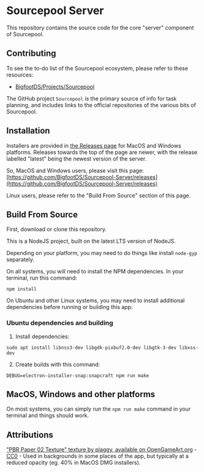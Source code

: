# Sourcepool Server

This repository contains the source code for the core "server" component of Sourcepool.

## Contributing

To see the to-do list of the Sourcepool ecosystem, please refer to these resources:

- [BigfootDS/Projects/Sourcepool](https://github.com/orgs/BigfootDS/projects/5/views/1)

The GitHub project `Sourcepool` is the primary source of info for task planning, and includes links to the official repositories of the various bits of Sourcepool.

## Installation

Installers are provided in [the Releases page](https://github.com/BigfootDS/Sourcepool-Server/releases) for MacOS and Windows platforms. Releases towards the top of the page are newer, with the release labelled "latest" being the newest version of the server.

So, MacOS and Windows users, please visit this page: [https://github.com/BigfootDS/Sourcepool-Server/releases](https://github.com/BigfootDS/Sourcepool-Server/releases)

Linux users, please refer to the "Build From Source" section of this page.

## Build From Source

First, download or clone this repository. 

This is a NodeJS project, built on the latest LTS version of NodeJS.

Depending on your platform, you may need to do things like install `node-gyp` separately.

On all systems, you will need to install the NPM dependencies. In your terminal, run this command:

`npm install`

On Ubuntu and other Linux systems, you may need to install additional dependencies before running or building this app:

### Ubuntu dependencies and building

1. Install dependencies:

`sudo apt install libnss3-dev libgdk-pixbuf2.0-dev libgtk-3-dev libxss-dev`

2. Create builds with this command:

`DEBUG=electron-installer-snap:snapcraft npm run make`

## MacOS, Windows and other platforms

On most systems, you can simply run the `npm run make` command in your terminal and things should work.


## Attributions

["PBR Paper 02 Texture" texture by plaggy, available on OpenGameArt.org](https://opengameart.org/content/cc0-pbr-paper-02-texture-paper02albedopng) - [CC0](https://creativecommons.org/publicdomain/zero/1.0/) - Used in backgrounds in some places of the app, but typically at a reduced opacity (eg. 40% in MacOS DMG installers).
